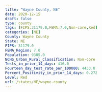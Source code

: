 ```yaml
---
title: "Wayne County, NE"
date: 2020-12-15
draft: false
type: county
tags: [FIPS:31179.0,FEMA:7.0,Non-core,Red]
categories: [NE]
County: Wayne County
State: NE
FIPS: 31179.0
FEMA_Region: 7.0
Population: 9385.0
NCHS_Urban_Rural_Classification: Non-core
Tests_in_prior_14_days: 416.0
Fourteen_day_test_rate_per_100000: 4433.0
Percent_Positivity_in_prior_14_days: 0.272
Level: Red
url: /states/NE/wayne-county
---
```



